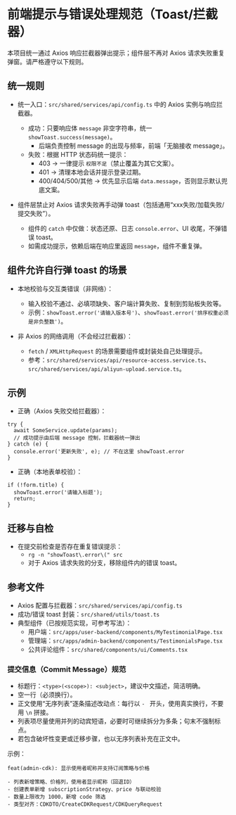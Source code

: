 # 前端提示与错误处理规范（Toast/拦截器）

本项目统一通过 Axios 响应拦截器弹出提示；组件层不再对 Axios 请求失败重复弹窗。请严格遵守以下规则。

## 统一规则

- 统一入口：`src/shared/services/api/config.ts` 中的 Axios 实例与响应拦截器。
  - 成功：只要响应体 `message` 非空字符串，统一 `showToast.success(message)`。
    - 后端负责控制 message 的出现与频率，前端「无脑接收 message」。
  - 失败：根据 HTTP 状态码统一提示：
    - 403 → 一律提示 `权限不足`（禁止覆盖为其它文案）。
    - 401 → 清理本地会话并提示登录过期。
    - 400/404/500/其他 → 优先显示后端 `data.message`，否则显示默认兜底文案。

- 组件层禁止对 Axios 请求失败再手动弹 toast（包括通用“xxx失败/加载失败/提交失败”）。
  - 组件的 `catch` 中仅做：状态还原、日志 `console.error`、UI 收尾，不弹错误 toast。
  - 如需成功提示，依赖后端在响应里返回 `message`，组件不重复弹。

## 组件允许自行弹 toast 的场景

- 本地校验与交互类错误（非网络）：
  - 输入校验不通过、必填项缺失、客户端计算失败、复制到剪贴板失败等。
  - 示例：`showToast.error('请输入版本号')`、`showToast.error('排序权重必须是非负整数')`。

- 非 Axios 的网络调用（不会经过拦截器）：
  - `fetch` / `XMLHttpRequest` 的场景需要组件或封装处自己处理提示。
  - 参考：`src/shared/services/api/resource-access.service.ts`、`src/shared/services/api/aliyun-upload.service.ts`。

## 示例

- 正确（Axios 失败交给拦截器）：

```
try {
  await SomeService.update(params);
  // 成功提示由后端 message 控制，拦截器统一弹出
} catch (e) {
  console.error('更新失败', e); // 不在这里 showToast.error
}
```

- 正确（本地表单校验）：

```
if (!form.title) {
  showToast.error('请输入标题');
  return;
}
```

## 迁移与自检

- 在提交前检查是否存在重复错误提示：
  - `rg -n "showToast\.error\(" src`
  - 对于 Axios 请求失败的分支，移除组件内的错误 toast。

## 参考文件

- Axios 配置与拦截器：`src/shared/services/api/config.ts`
- 成功/错误 toast 封装：`src/shared/utils/toast.ts`
- 典型组件（已按规范实现，可参考写法）：
  - 用户端：`src/apps/user-backend/components/MyTestimonialPage.tsx`
  - 管理端：`src/apps/admin-backend/components/TestimonialsPage.tsx`
  - 公共评论组件：`src/shared/components/ui/Comments.tsx`


### 提交信息（Commit Message）规范
- 标题行：`<type>(<scope>): <subject>`，建议中文描述，简洁明确。
- 空一行（必须换行）。
- 正文使用“无序列表”逐条描述改动点：每行以 `- ` 开头，使用真实换行，不要用 `\n` 拼接。
- 列表项尽量使用并列的动宾短语，必要时可继续拆分为多条；句末不强制标点。
- 若包含破坏性变更或迁移步骤，也以无序列表补充在正文中。

示例：

```
feat(admin-cdk): 显示使用者昵称并支持订阅策略与价格

- 列表新增策略、价格列，使用者显示昵称（回退ID）
- 创建表单新增 subscriptionStrategy、price 与联动校验
- 数量上限改为 1000，新增 code 筛选
- 类型对齐：CDKDTO/CreateCDKRequest/CDKQueryRequest
```